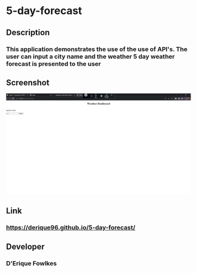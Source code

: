 # 5-day-forecast

## Description
### This application demonstrates the use of the use of API's. The user can input a city name and the weather 5 day weather forecast is presented to the user


## Screenshot
![Homepage of 5 day forecast](assets/screenshot/Screenshot%20(9).png)

## Link
### https://derique96.github.io/5-day-forecast/

## Developer
### D'Erique Fowlkes